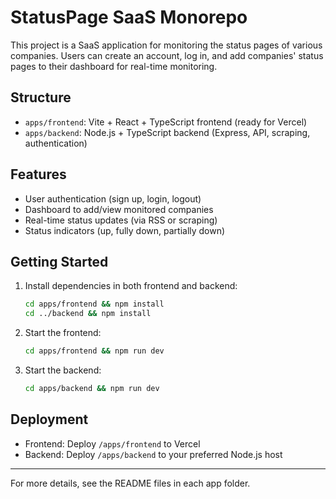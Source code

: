 # StatusPage SaaS Monorepo

This project is a SaaS application for monitoring the status pages of various companies. Users can create an account, log in, and add companies' status pages to their dashboard for real-time monitoring.

## Structure
- `apps/frontend`: Vite + React + TypeScript frontend (ready for Vercel)
- `apps/backend`: Node.js + TypeScript backend (Express, API, scraping, authentication)

## Features
- User authentication (sign up, login, logout)
- Dashboard to add/view monitored companies
- Real-time status updates (via RSS or scraping)
- Status indicators (up, fully down, partially down)

## Getting Started
1. Install dependencies in both frontend and backend:
   ```sh
   cd apps/frontend && npm install
   cd ../backend && npm install
   ```
2. Start the frontend:
   ```sh
   cd apps/frontend && npm run dev
   ```
3. Start the backend:
   ```sh
   cd apps/backend && npm run dev
   ```

## Deployment
- Frontend: Deploy `/apps/frontend` to Vercel
- Backend: Deploy `/apps/backend` to your preferred Node.js host

---

For more details, see the README files in each app folder.
